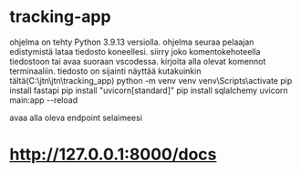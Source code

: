 # tracking-app
ohjelma on tehty Python 3.9.13 versiolla.
ohjelma seuraa pelaajan edistymistä
lataa tiedosto koneellesi.
siirry joko komentokehoteella tiedostoon tai avaa suoraan vscodessa.
kirjoita alla olevat komennot terminaaliin. tiedosto on sijainti näyttää kutakuinkin tältä(C:\jtn\jtn\tracking_app)
 python -m venv venv
venv\Scripts\activate
 pip install fastapi
pip install "uvicorn[standard]"
pip install sqlalchemy
 uvicorn main:app --reload

 avaa alla oleva endpoint selaimeesi
# http://127.0.0.1:8000/docs
